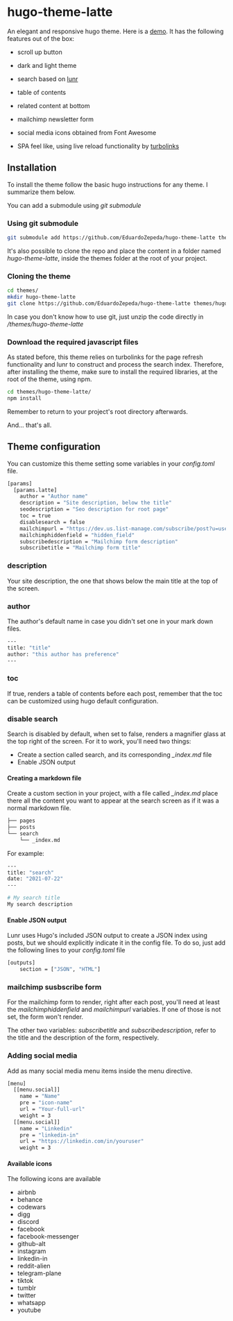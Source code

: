 # hugo-theme-latte

An elegant and responsive hugo theme. Here is a [demo](https://coffeebytes.dev). It has the following features out of the box:

- scroll up button

- dark and light theme

- search based on [lunr](https://lunrjs.com/)

- table of contents

- related content at bottom

- mailchimp newsletter form

- social media icons obtained from Font Awesome

- SPA feel like, using live reload functionality by [turbolinks](https://github.com/turbolinks/turbolinks)

  
## Installation

To install the theme follow the basic hugo instructions for any theme. I summarize them below.

You can add a submodule using *git submodule* 

### Using git submodule

```bash
git submodule add https://github.com/EduardoZepeda/hugo-theme-latte themes/hugo-theme-latte
```

It's also possible to clone the repo and place the content in a folder named *hugo-theme-latte*, inside the themes folder at the root of your project. 

### Cloning the theme

```bash
cd themes/
mkdir hugo-theme-latte
git clone https://github.com/EduardoZepeda/hugo-theme-latte themes/hugo-theme-latte
```

In case you don't know how to use git, just unzip the code directly in *<your-project>/themes/hugo-theme-latte*

### Download the required javascript files

As stated before, this theme relies on turbolinks for the page refresh functionality and lunr to construct and process the search index. Therefore, after installing the theme, make sure to install the required libraries, at the root of the theme, using npm.

```bash
cd themes/hugo-theme-latte/
npm install
```

Remember to return to your project's root directory afterwards.

And... that's all. 

## Theme configuration

You can customize this theme setting some variables in your *config.toml* file.

```bash
[params]
  [params.latte]
    author = "Author name"
    description = "Site description, below the title"
    seodescription = "Seo description for root page"
    toc = true
    disablesearch = false
    mailchimpurl = "https://dev.us.list-manage.com/subscribe/post?u=user&amp;id=id"
    mailchimphiddenfield = "hidden_field"
    subscribedescription = "Mailchimp form description"
    subscribetitle = "Mailchimp form title"
```

### description

Your site description, the one that shows below the main title at the top of the screen.

### author

The author's default name in case you didn't set one in your mark down files.

```bash
---
title: "title"
author: "this author has preference"
---
```

### toc

If true, renders a table of contents before each post, remember that the toc can be customized using hugo default configuration.

### disable search

Search is disabled by default, when set to false, renders a magnifier glass at the top right of the screen. For it to work, you'll need two things: 

* Create a section called search, and its corresponding *_index.md* file
* Enable JSON output

#### Creating a markdown file

Create a custom section in your project, with a file called *_index.md* place there all the content you want to appear at the search screen as if it was a normal markdown file.

```bash
├── pages
├── posts
└── search
    └── _index.md
```

For example:  

```bash
---
title: "search"
date: "2021-07-22"
---

# My search title
My search description
```

#### Enable JSON output

Lunr uses Hugo's included JSON output to create a JSON index using posts, but we should explicitly indicate it in the config file. To do so, just  add the following lines to your *config.toml* file

```bash
[outputs]
    section = ["JSON", "HTML"]
```

### mailchimp susbscribe form

For the mailchimp form to render, right after each post, you'll need at least the *mailchimphiddenfield* and *mailchimpurl* variables. If one of those is not set, the form won't render. 

The other two variables: *subscribetitle* and *subscribedescription*, refer to the title and the description of the form, respectively.

### Adding social media

Add as many social media menu items inside the menu directive.

```bash
[menu]
  [[menu.social]]
    name = "Name"
    pre = "icon-name"
    url = "Your-full-url"
    weight = 3
  [[menu.social]]
    name = "Linkedin"
    pre = "linkedin-in"
    url = "https://linkedin.com/in/youruser"
    weight = 3
```

#### Available icons

The following icons are available

- airbnb
- behance
- codewars
- digg
- discord
- facebook
- facebook-messenger
- github-alt
- instagram
- linkedin-in
- reddit-alien
- telegram-plane
- tiktok
- tumblr
- twitter
- whatsapp
- youtube
